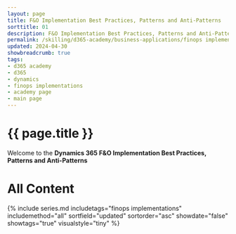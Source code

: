 ```yaml
---
layout: page
title: F&O Implementation Best Practices, Patterns and Anti-Patterns
sorttitle: 01
description: F&O Implementation Best Practices, Patterns and Anti-Patterns
permalink: /skilling/d365-academy/business-applications/finops implementation best practices and patterns
updated: 2024-04-30
showbreadcrumb: true
tags:
- d365 academy
- d365
- dynamics
- finops implementations
- academy page
- main page
---
```



#  {{ page.title }}

 Welcome to the **Dynamics 365 F&O Implementation Best Practices, Patterns and Anti-Patterns**

# All Content
{% include series.md 
    includetags="finops implementations" 
    includemethod="all" 
    sortfield="updated" sortorder="asc" showdate="false" 
    showtags="true" visualstyle="tiny" 
%}